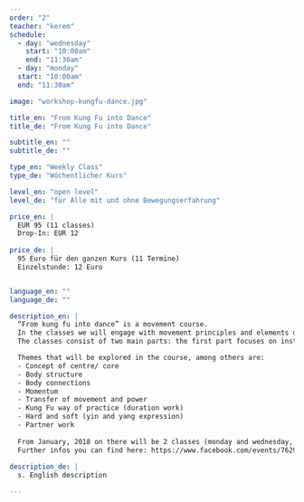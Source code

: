 ```yaml
---
order: "2"
teacher: "kerem"
schedule:
  - day: "wednesday"
    start: "10:00am"
    end: "11:30am"
  - day: "monday"
  start: "10:00am"
  end: "11:30am"

image: "workshop-kungfu-dance.jpg" 

title_en: "From Kung Fu into Dance"
title_de: "From Kung Fu into Dance"

subtitle_en: ""
subtitle_de: ""

type_en: "Weekly Class"
type_de: "Wöchentlicher Kurs"

level_en: "open level"
level_de: "für Alle mit und ohne Bewegungserfahrung"

price_en: |
  EUR 95 (11 classes)      
  Drop-In: EUR 12
  
price_de: |
  95 Euro für den ganzen Kurs (11 Termine)  
  Einzelstunde: 12 Euro


language_en: ""
language_de: ""

description_en: |
  “From kung fu into dance” is a movement course.   
  In the classes we will engage with movement principles and elements drawn from internal Chinese martial arts. These principles will be our tools for deepening our kinaesthetic body understanding, increasing movement possibilities and learning how this knowledge can lead us into creative movement and dance.
  The classes consist of two main parts: the first part focuses on instructed movements and exercises inspired by martial arts. The second part is taking these principles into guided improvisation, providing a platform for individual research and exploration.

  Themes that will be explored in the course, among others are:  
  - Concept of centre/ core   
  - Body structure   
  - Body connections    
  - Momentum  
  - Transfer of movement and power  
  - Kung Fu way of practice (duration work)  
  - Hard and soft (yin and yang expression)   
  - Partner work  
  
  From January, 2018 on there will be 2 classes (monday and wednesday, 10am)!  
  Further infos you can find here: https://www.facebook.com/events/762968143888366/
  
description_de: |
  s. English description

---
```


